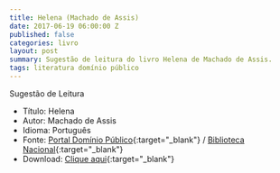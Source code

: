 ```yaml
---
title: Helena (Machado de Assis)
date: 2017-06-19 06:00:00 Z
published: false
categories: livro
layout: post
summary: Sugestão de leitura do livro Helena de Machado de Assis.
tags: literatura domínio público
---
```


Sugestão de Leitura

* Título: Helena
* Autor: Machado de Assis
* Idioma: Português
* Fonte: [Portal Domínio Público][PDP]{:target="_blank"} <i class="fa fa-external-link" aria-hidden="true"></i> / [Biblioteca Nacional][BN]{:target="_blank"} <i class="fa fa-external-link" aria-hidden="true"></i>
* Download: [Clique aqui][DOWNLOAD]{:target="_blank"} <i class="fa fa-external-link" aria-hidden="true"></i>

[DOWNLOAD]: http://www.dominiopublico.gov.br/pesquisa/DetalheObraForm.do?select_action=&co_obra=2091
[PDP]: http://www.dominiopublico.gov.br
[BN]: https://www.bn.gov.br/
